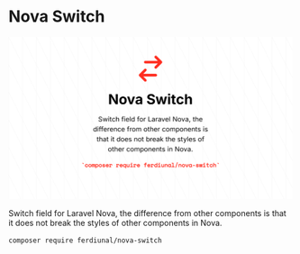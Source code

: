 # Nova Switch
<img src="./art/banner.png" />

Switch field for Laravel Nova, the difference from other components is that it does not break the styles of other components in Nova.

```bash
composer require ferdiunal/nova-switch
```
